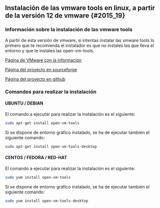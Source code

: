 ## Instalación de las vmware tools en linux, a partir de la versión 12 de vmware {#2015_19}

### Información sobre la instalación de las vmware tools

A partir de esta versión de vmware, si intentas instalar las vmware tools lo primero que te recomienda el instalador es que no instales las que lleva el entorno y que te instales las open-vm-tools.

[Página de VMware con la información](http://kb.vmware.com/kb/2073803)

[Página del proyecto en sourceforge](http://sourceforge.net/projects/open-vm-tools/)

[Página del proyecto en github](https://github.com/vmware/open-vm-tools)

### Comandos para realizar la instalación

#### UBUNTU / DEBIAN

El comando a ejecutar para realizar la instalación es el siguiente:
``` bash
sudo apt-get install open-vm-tools
```

Si se dispone de entorno gráfico instalado, se ha de ejecutar también el siguiente comando:
``` bash
sudo apt-get install open-vm-tools-desktop
```

#### CENTOS / FEDORA / RED-HAT

El comando a ejecutar para realizar la instalación es el siguiente:
``` bash
sudo yum install open-vm-tools
```

Si se dispone de entorno gráfico instalado, se ha de ejecutar también el siguiente comando:
``` bash
sudo yum install open-vm-tools-desktop
```
